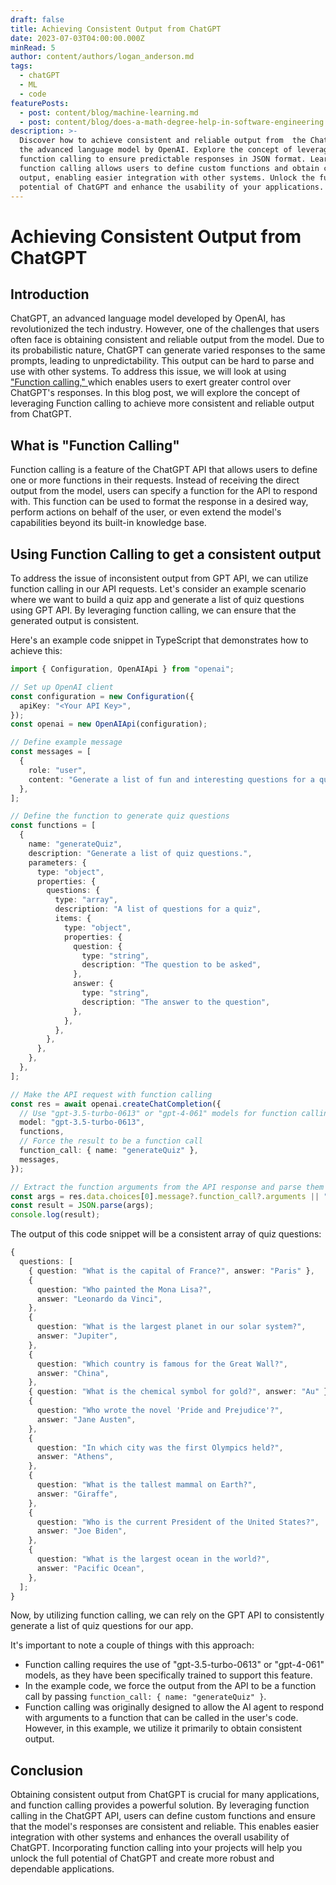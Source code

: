 ```yaml
---
draft: false
title: Achieving Consistent Output from ChatGPT
date: 2023-07-03T04:00:00.000Z
minRead: 5
author: content/authors/logan_anderson.md
tags:
  - chatGPT
  - ML
  - code
featurePosts:
  - post: content/blog/machine-learning.md
  - post: content/blog/does-a-math-degree-help-in-software-engineering.md
description: >-
  Discover how to achieve consistent and reliable output from  the ChatGPT API,
  the advanced language model by OpenAI. Explore the concept of leveraging
  function calling to ensure predictable responses in JSON format. Learn how
  function calling allows users to define custom functions and obtain consistent
  output, enabling easier integration with other systems. Unlock the full
  potential of ChatGPT and enhance the usability of your applications.
---
```


# Achieving Consistent Output from ChatGPT

## Introduction

ChatGPT, an advanced language model developed by OpenAI, has revolutionized the tech industry. However, one of the challenges that users often face is obtaining consistent and reliable output from the model. Due to its probabilistic nature, ChatGPT can generate varied responses to the same prompts, leading to unpredictability. This output can be hard to parse and use with other systems. To address this issue, we will look at using ["Function calling," ](https://platform.openai.com/docs/guides/gpt/function-calling "Function Calling docs")which enables users to exert greater control over ChatGPT's responses. In this blog post, we will explore the concept of leveraging Function calling to achieve more consistent and reliable output from ChatGPT.

## What is "Function Calling"

Function calling is a feature of the ChatGPT API that allows users to define one or more functions in their requests. Instead of receiving the direct output from the model, users can specify a function for the API to respond with. This function can be used to format the response in a desired way, perform actions on behalf of the user, or even extend the model's capabilities beyond its built-in knowledge base.

## Using Function Calling to get a consistent output

To address the issue of inconsistent output from GPT API, we can utilize function calling in our API requests. Let's consider an example scenario where we want to build a quiz app and generate a list of quiz questions using GPT API. By leveraging function calling, we can ensure that the generated output is consistent.

Here's an example code snippet in TypeScript that demonstrates how to achieve this:

```typescript
import { Configuration, OpenAIApi } from "openai";

// Set up OpenAI client
const configuration = new Configuration({
  apiKey: "<Your API Key>",
});
const openai = new OpenAIApi(configuration);

// Define example message
const messages = [
  {
    role: "user",
    content: "Generate a list of fun and interesting questions for a quiz",
  },
];

// Define the function to generate quiz questions
const functions = [
  {
    name: "generateQuiz",
    description: "Generate a list of quiz questions.",
    parameters: {
      type: "object",
      properties: {
        questions: {
          type: "array",
          description: "A list of questions for a quiz",
          items: {
            type: "object",
            properties: {
              question: {
                type: "string",
                description: "The question to be asked",
              },
              answer: {
                type: "string",
                description: "The answer to the question",
              },
            },
          },
        },
      },
    },
  },
];

// Make the API request with function calling
const res = await openai.createChatCompletion({
  // Use "gpt-3.5-turbo-0613" or "gpt-4-061" models for function calling
  model: "gpt-3.5-turbo-0613",
  functions,
  // Force the result to be a function call
  function_call: { name: "generateQuiz" },
  messages,
});

// Extract the function arguments from the API response and parse them
const args = res.data.choices[0].message?.function_call?.arguments || "";
const result = JSON.parse(args);
console.log(result);
```

The output of this code snippet will be a consistent array of quiz questions:

```typescript
{
  questions: [
    { question: "What is the capital of France?", answer: "Paris" },
    {
      question: "Who painted the Mona Lisa?",
      answer: "Leonardo da Vinci",
    },
    {
      question: "What is the largest planet in our solar system?",
      answer: "Jupiter",
    },
    {
      question: "Which country is famous for the Great Wall?",
      answer: "China",
    },
    { question: "What is the chemical symbol for gold?", answer: "Au" },
    {
      question: "Who wrote the novel 'Pride and Prejudice'?",
      answer: "Jane Austen",
    },
    {
      question: "In which city was the first Olympics held?",
      answer: "Athens",
    },
    {
      question: "What is the tallest mammal on Earth?",
      answer: "Giraffe",
    },
    {
      question: "Who is the current President of the United States?",
      answer: "Joe Biden",
    },
    {
      question: "What is the largest ocean in the world?",
      answer: "Pacific Ocean",
    },
  ];
}
```

Now, by utilizing function calling, we can rely on the GPT API to consistently generate a list of quiz questions for our app.

It's important to note a couple of things with this approach:

* Function calling requires the use of "gpt-3.5-turbo-0613" or "gpt-4-061" models, as they have been specifically trained to support this feature.
* In the example code, we force the output from the API to be a function call by passing `function_call: { name: "generateQuiz" }`.
* Function calling was originally designed to allow the AI agent to respond with arguments to a function that can be called in the user's code. However, in this example, we utilize it primarily to obtain consistent output.

## Conclusion

Obtaining consistent output from ChatGPT is crucial for many applications, and function calling provides a powerful solution. By leveraging function calling in the ChatGPT API, users can define custom functions and ensure that the model's responses are consistent and reliable. This enables easier integration with other systems and enhances the overall usability of ChatGPT. Incorporating function calling into your projects will help you unlock the full potential of ChatGPT and create more robust and dependable applications.
